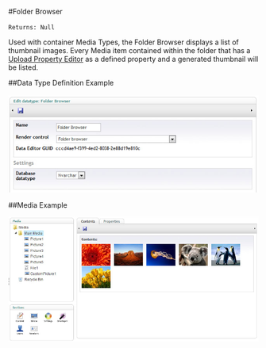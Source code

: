 #Folder Browser

`Returns: Null`

Used with container Media Types, the Folder Browser displays a list of thumbnail images. Every Media item contained within the folder that has a [Upload Property Editor](Upload.md) as a defined property and a generated thumbnail will be listed.

##Data Type Definition Example

![Folder Browser Property Editor Definition](images/Folder-Browser-DataType.jpg?raw=true)

##Media Example

![Folder Browser Media](images/Folder-Browser-Media.jpg?raw=true)